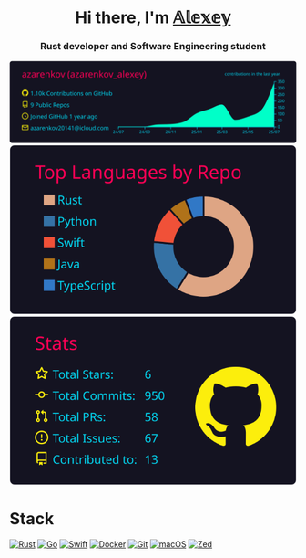 <h1 align="center">Hi there, I'm <a href="https://github.com/azarenkov" target="_blank">𝔸𝕝𝕖𝕩𝕖𝕪</a> 
<h3 align="center">Rust developer and Software Engineering student</h3>

<p align="center">
  <img src="https://raw.githubusercontent.com/azarenkov/azarenkov/main/profile-summary-card-output/2077/0-profile-details.svg" />
  <img src="https://raw.githubusercontent.com/azarenkov/azarenkov/main/profile-summary-card-output/2077/1-repos-per-language.svg" />
  <img src="https://raw.githubusercontent.com/azarenkov/azarenkov/main/profile-summary-card-output/2077/3-stats.svg" />
</p>

# Stack
[![Rust](https://img.shields.io/badge/Rust-%23000000.svg?e&logo=rust&logoColor=blue)](#)
[![Go](https://img.shields.io/badge/Go-%2300ADD8.svg?&logo=go&logoColor=white)](#)
[![Swift](https://img.shields.io/badge/Swift-F54A2A?logo=swift&logoColor=white)](#)
[![Docker](https://img.shields.io/badge/Docker-2496ED?logo=docker&logoColor=fff)](#)
[![Git](https://img.shields.io/badge/Git-F05032?logo=git&logoColor=fff)](#)
[![macOS](https://img.shields.io/badge/macOS-000000?logo=apple&logoColor=F0F0F0)](#)
[![Zed](https://img.shields.io/badge/Zed-white?logo=zedindustries&logoColor=084CCF)](#)
